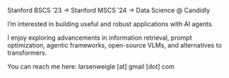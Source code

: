 Stanford BSCS ’23 → Stanford MSCS ’24 → Data Science @ Candidly

I’m interested in building useful and robust applications with AI agents.

I enjoy exploring advancements in information retrieval, prompt optimization, agentic frameworks, open-source VLMs, and alternatives to transformers.

You can reach me here: larsenweigle [at] gmail [dot] com
